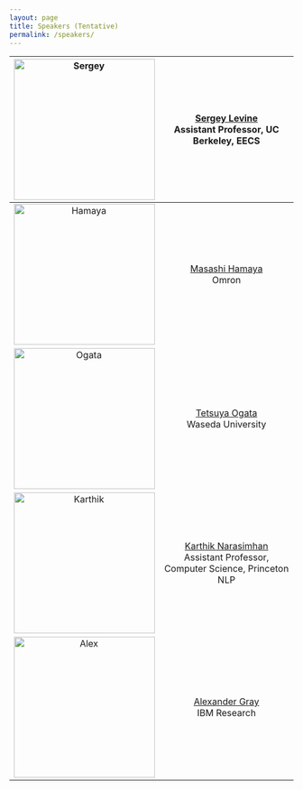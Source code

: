 ```yaml
---
layout: page
title: Speakers (Tentative)
permalink: /speakers/
---
```


<img src="https://kbrl.github.io/img/spk-sergey.jpg" alt="Sergey" width="250"/>|  [Sergey Levine](https://people.eecs.berkeley.edu/~svlevine/) <br> Assistant Professor, UC Berkeley, EECS
:---------------:|:-------------:
<img src="https://kbrl.github.io/img/spk-hamaya.jpg" alt="Hamaya" width="250"/>|  [Masashi Hamaya](https://scholar.google.co.jp/citations?user=Khb7qw8AAAAJ&hl=ja) <br> Omron
<img src="https://kbrl.github.io/img/spk-ogata.jpg" alt="Ogata" width="250"/>|  <p>[Tetsuya Ogata](https://ogata-lab.jp/) <br> Waseda University</p>
<img src="https://kbrl.github.io/img/spk-karthik.jpg" alt="Karthik" width="250"/>|  <p>[Karthik Narasimhan](https://www.cs.princeton.edu/~karthikn/) <br> Assistant Professor, Computer Science, Princeton NLP</p>
<img src="https://kbrl.github.io/img/spk-alex.jpg" alt="Alex" width="250"/>| <p>[Alexander Gray](https://www.linkedin.com/in/alexander-gray-b554b64/) <br> IBM Research</p>
